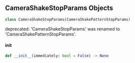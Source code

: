 ## CameraShakeStopParams Objects

```python
class CameraShakeStopParams(CameraShakePatternStopParams)
```

deprecated: 'CameraShakeStopParams' was renamed to 'CameraShakePatternStopParams'.

<a id="unreal.CameraShakeStopParams.__init__"></a>

#### __init__

```python
def __init__(immediately: bool = False) -> None
```

<a id="unreal.CameraShakeDuration"></a>